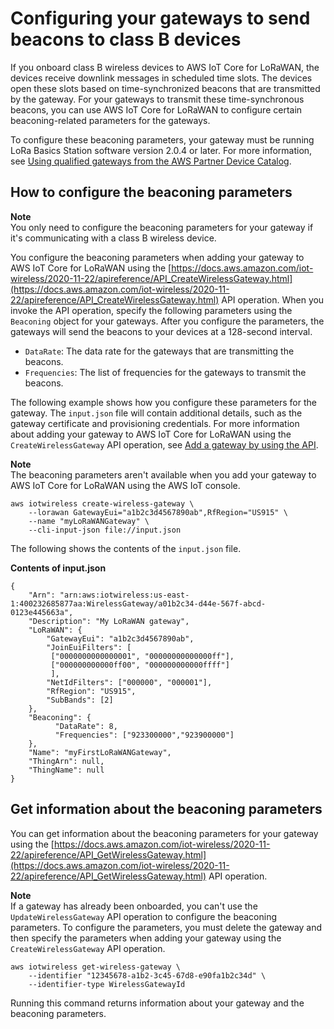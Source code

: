 # Configuring your gateways to send beacons to class B devices<a name="connect-iot-lorawan-gateway-beaconing"></a>

If you onboard class B wireless devices to AWS IoT Core for LoRaWAN, the devices receive downlink messages in scheduled time slots\. The devices open these slots based on time\-synchronized beacons that are transmitted by the gateway\. For your gateways to transmit these time\-synchronous beacons, you can use AWS IoT Core for LoRaWAN to configure certain beaconing\-related parameters for the gateways\.

To configure these beaconing parameters, your gateway must be running LoRa Basics Station software version 2\.0\.4 or later\. For more information, see [Using qualified gateways from the AWS Partner Device Catalog](connect-iot-lorawan-manage-gateways.md#connect-iot-lorawan-qualified-gateways)\. 

## How to configure the beaconing parameters<a name="connect-iot-lorawan-beaconing-configure"></a>

**Note**  
You only need to configure the beaconing parameters for your gateway if it's communicating with a class B wireless device\.

You configure the beaconing parameters when adding your gateway to AWS IoT Core for LoRaWAN using the [https://docs.aws.amazon.com/iot-wireless/2020-11-22/apireference/API_CreateWirelessGateway.html](https://docs.aws.amazon.com/iot-wireless/2020-11-22/apireference/API_CreateWirelessGateway.html) API operation\. When you invoke the API operation, specify the following parameters using the `Beaconing` object for your gateways\. After you configure the parameters, the gateways will send the beacons to your devices at a 128\-second interval\.
+ `DataRate`: The data rate for the gateways that are transmitting the beacons\.
+ `Frequencies`: The list of frequencies for the gateways to transmit the beacons\.

The following example shows how you configure these parameters for the gateway\. The `input.json` file will contain additional details, such as the gateway certificate and provisioning credentials\. For more information about adding your gateway to AWS IoT Core for LoRaWAN using the `CreateWirelessGateway` API operation, see [Add a gateway by using the API](connect-iot-lorawan-onboard-gateway-add.md#connect-iot-lorawan-onboard-gateway-api)\.

**Note**  
The beaconing parameters aren't available when you add your gateway to AWS IoT Core for LoRaWAN using the AWS IoT console\.

```
aws iotwireless create-wireless-gateway \
    --lorawan GatewayEui="a1b2c3d4567890ab",RfRegion="US915" \
    --name "myLoRaWANGateway" \        
    --cli-input-json file://input.json
```

The following shows the contents of the `input.json` file\.

**Contents of input\.json**

```
{
    "Arn": "arn:aws:iotwireless:us-east-1:400232685877aa:WirelessGateway/a01b2c34-d44e-567f-abcd-0123e445663a", 
    "Description": "My LoRaWAN gateway",
    "LoRaWAN": {
        "GatewayEui": "a1b2c3d4567890ab", 
        "JoinEuiFilters": [ 
         ["0000000000000001", "00000000000000ff"], 
         ["000000000000ff00", "000000000000ffff"] 
         ], 
        "NetIdFilters": ["000000", "000001"], 
        "RfRegion": "US915", 
        "SubBands": [2] 
    },
    "Beaconing": { 
          "DataRate": 8,
          "Frequencies": ["923300000","923900000"]
    },
    "Name": "myFirstLoRaWANGateway",
    "ThingArn": null, 
    "ThingName": null 
}
```

## Get information about the beaconing parameters<a name="connect-iot-lorawan-beaconing-get"></a>

You can get information about the beaconing parameters for your gateway using the [https://docs.aws.amazon.com/iot-wireless/2020-11-22/apireference/API_GetWirelessGateway.html](https://docs.aws.amazon.com/iot-wireless/2020-11-22/apireference/API_GetWirelessGateway.html) API operation\.

**Note**  
If a gateway has already been onboarded, you can't use the `UpdateWirelessGateway` API operation to configure the beaconing parameters\. To configure the parameters, you must delete the gateway and then specify the parameters when adding your gateway using the `CreateWirelessGateway` API operation\.

```
aws iotwireless get-wireless-gateway \
    --identifier "12345678-a1b2-3c45-67d8-e90fa1b2c34d" \
    --identifier-type WirelessGatewayId
```

Running this command returns information about your gateway and the beaconing parameters\.